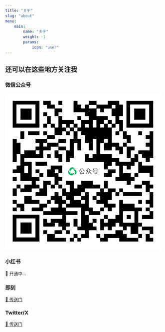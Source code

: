 ```yaml
---
title: "关于"
slug: "about"
menu:
    main: 
        name: "关于"
        weight: -1
        params:
            icon: "user"
---
```


## 还可以在这些地方关注我

### 微信公众号

![微信扫码关注](weixin-gzh-qr-code.png)

### 小红书

🚧 开通中...

### 即刻

[🚪 传送门](https://okjk.co/nkcDuq)

### Twitter/X

[🚪 传送门](https://x.com/rokcso)
